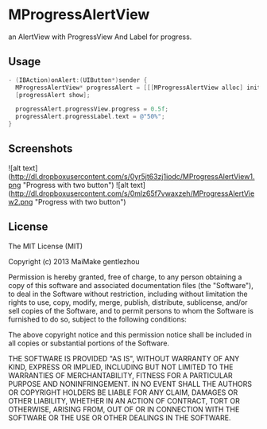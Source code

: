 MProgressAlertView
==================

an AlertView with ProgressView And Label for progress.


Usage
------------------
```objective-c
- (IBAction)onAlert:(UIButton*)sender {
  MProgressAlertView* progressAlert = [[[MProgressAlertView alloc] initWithTitle:@"title" message:@"message" delegate:nil cancelButtonTitle:@"Cancel" otherButtonTitles:@"Button 1", @"Button 2", @"Button 3", nil] autorelease];
  [progressAlert show];

  progressAlert.progressView.progress = 0.5f;
  progressAlert.progressLabel.text = @"50%";
}

```

Screenshots
--------------------
![alt text] (http://dl.dropboxusercontent.com/s/0yr5jt63zj1iodc/MProgressAlertView1.png "Progress with two button")
![alt text] (http://dl.dropboxusercontent.com/s/0mlz65f7vwaxzeh/MProgressAlertView2.png "Progress with two button")

License
---------------------
The MIT License (MIT)

Copyright (c) 2013 MaiMake gentlezhou

Permission is hereby granted, free of charge, to any person obtaining a copy
of this software and associated documentation files (the "Software"), to deal
in the Software without restriction, including without limitation the rights
to use, copy, modify, merge, publish, distribute, sublicense, and/or sell
copies of the Software, and to permit persons to whom the Software is
furnished to do so, subject to the following conditions:

The above copyright notice and this permission notice shall be included in
all copies or substantial portions of the Software.

THE SOFTWARE IS PROVIDED "AS IS", WITHOUT WARRANTY OF ANY KIND, EXPRESS OR
IMPLIED, INCLUDING BUT NOT LIMITED TO THE WARRANTIES OF MERCHANTABILITY,
FITNESS FOR A PARTICULAR PURPOSE AND NONINFRINGEMENT. IN NO EVENT SHALL THE
AUTHORS OR COPYRIGHT HOLDERS BE LIABLE FOR ANY CLAIM, DAMAGES OR OTHER
LIABILITY, WHETHER IN AN ACTION OF CONTRACT, TORT OR OTHERWISE, ARISING FROM,
OUT OF OR IN CONNECTION WITH THE SOFTWARE OR THE USE OR OTHER DEALINGS IN
THE SOFTWARE.
